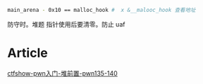 ```sh
main_arena - 0x10 == malloc_hook #  x &__malooc_hook 查看地址
```

防守时。堆题 指针使用后要清零。防止 uaf

# Article

[ctfshow-pwn入门-堆前置-pwn135-140](https://mp.weixin.qq.com/s/ZbEG-3PN79ALVWi7pFJBSg)